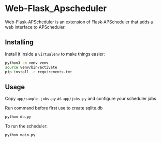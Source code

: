 # Web-Flask_Apscheduler

Web-Flask-APScheduler is an extension of Flask-APScheduler that adds a web interface to APScheduler.

## Installing

Install it inside a `virtualenv` to make things easier:

```bash
python3 -m venv venv
source venv/bin/activate
pip install -r requirements.txt
```
## Usage

Copy `app/sample-jobs.py` as `app/jobs.py` and configure your scheduler jobs.

Run command before first use to create sqlite.db

```bash
python db.py
```

To run the scheduler:

```bash
python main.py
```
